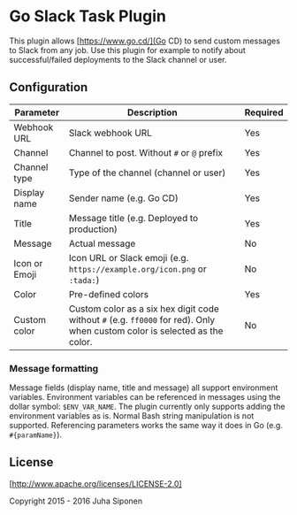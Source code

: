 Go Slack Task Plugin
====================

This plugin allows [https://www.go.cd/](Go CD) to send custom messages to Slack
from any job. Use this plugin for example to notify about successful/failed deployments
to the Slack channel or user.

Configuration
-------------

|Parameter|Description|Required|
|---------|-----------|--------|
|Webhook URL|Slack webhook URL|Yes|
|Channel|Channel to post. Without `#` or `@` prefix|Yes|
|Channel type|Type of the channel (channel or user)|Yes|
|Display name|Sender name (e.g. Go CD)|Yes|
|Title|Message title (e.g. Deployed to production)|Yes|
|Message|Actual message|No|
|Icon or Emoji|Icon URL or Slack emoji (e.g. `https://example.org/icon.png` or `:tada:`)|No|
|Color|Pre-defined colors|Yes|
|Custom color|Custom color as a six hex digit code without `#` (e.g. `ff0000` for red). Only when custom color is selected as the color.|No|

### Message formatting

Message fields (display name, title and message) all support environment variables.
Environment variables can be referenced in messages using the dollar symbol: `$ENV_VAR_NAME`.
The plugin currently only supports adding the environment variables as is.
Normal Bash string manipulation is not supported. Referencing parameters works the
same way it does in Go (e.g. `#{paramName}`).

License
-------

[http://www.apache.org/licenses/LICENSE-2.0]

Copyright 2015 - 2016 Juha Siponen
